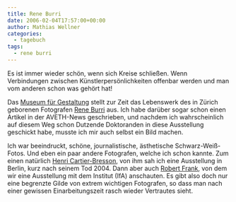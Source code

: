 ```yaml
---
title: Rene Burri
date: 2006-02-04T17:57:00+00:00
author: Mathias Wellner
categories:
  - tagebuch
tags:
  - rene burri
---
```

Es ist immer wieder schön, wenn sich Kreise schließen. Wenn Verbindungen zwischen Künstlerpersönlichkeiten offenbar werden und man vom anderen schon was gehört hat!

Das [Museum für Gestaltung](http://www.museum-gestaltung.ch) stellt zur Zeit das Lebenswerk des in Zürich geborenen Fotografen [Rene Burri](https://de.wikipedia.org/wiki/Ren%C3%A9_Burri) aus. Ich habe darüber sogar schon einen Artikel in der AVETH-News geschrieben, und nachdem ich wahrscheinlich auf diesem Weg schon Dutzende Doktoranden in diese Ausstellung geschickt habe, musste ich mir auch selbst ein Bild machen.

Ich war beeindruckt, schöne, journalistische, ästhetische Schwarz-Weiß-Fotos. Und eben ein paar andere Fotografen, welche ich schon kannte. Zum einen natürlich [Henri Cartier-Bresson](https://de.wikipedia.org/wiki/Henri_Cartier-Bresson), von ihm sah ich eine Ausstellung in Berlin, kurz nach seinem Tod 2004. Dann aber auch [Robert Frank](https://en.wikipedia.org/wiki/Robert_Frank), von dem wir eine Ausstellung mit dem Institut (IfA) anschauten. Es gibt also doch nur eine begrenzte Gilde von extrem wichtigen Fotografen, so dass man nach einer gewissen Einarbeitungszeit rasch wieder Vertrautes sieht.